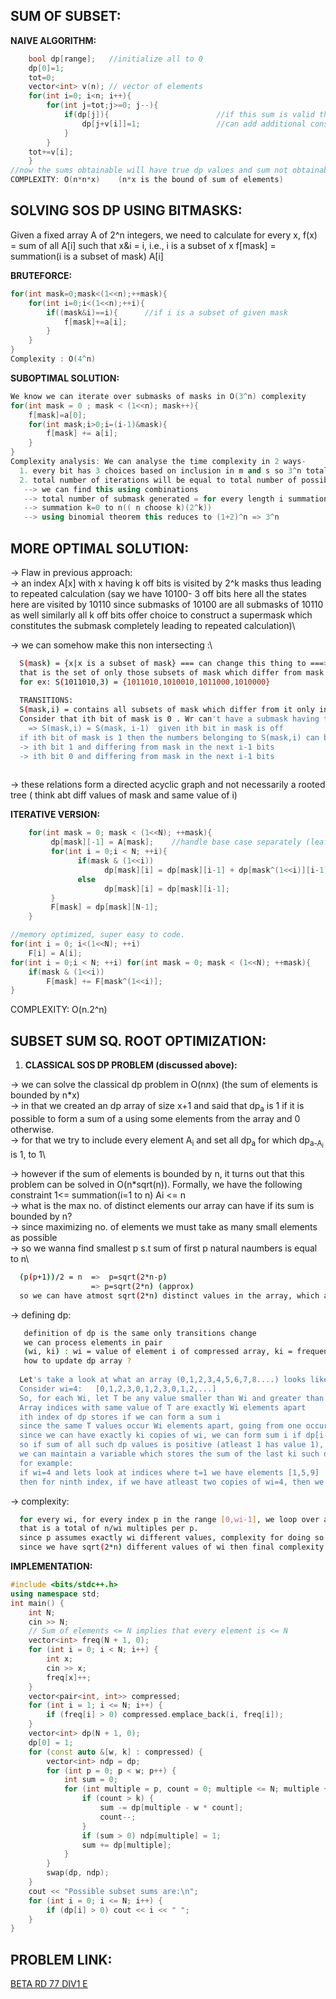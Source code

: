 **SUM OF SUBSET:**
--

**NAIVE ALGORITHM:**
```cpp
	bool dp[range];   //initialize all to 0
	dp[0]=1;
	tot=0;
	vector<int> v(n); // vector of elements
	for(int i=0; i<n; i++){
	    for(int j=tot;j>=0; j--){
	        if(dp[j]){                        //if this sum is valid the adding any other element to the sum is also valid
	            dp[j+v[i]]=1;                 //can add additional constraint here if j+v[i] exceeds array bounds
	        }
	    }
	tot+=v[i];
	}
//now the sums obtainable will have true dp values and sum not obtainable will have false dp values
COMPLEXITY: O(n*n*x)    (n*x is the bound of sum of elements)   
```

**SOLVING SOS DP USING BITMASKS:**
--

Given a fixed array A of 2^n integers, we need to calculate for every x, f(x) = sum of all A[i] such that x&i = i, i.e., i is a subset of x
   f[mask] = summation(i is a subset of mask) A[i] 
   
**BRUTEFORCE:**

```cpp
for(int mask=0;mask<(1<<n);++mask){
    for(int i=0;i<(1<<n);++i){
        if((mask&i)==i){      //if i is a subset of given mask
            f[mask]+=a[i];
        }
    }
}
Complexity : O(4^n)
```

**SUBOPTIMAL SOLUTION:**

```cpp
We know we can iterate over submasks of masks in O(3^n) complexity
for(int mask = 0 ; mask < (1<<n); mask++){
    f[mask]=a[0];
    for(int mask;i>0;i=(i-1)&mask){
        f[mask] += a[i];
    }
}
Complexity analysis: We can analyse the time complexity in 2 ways-
  1. every bit has 3 choices based on inclusion in m and s so 3^n total iterations
  2. total number of iterations will be equal to total number of possible submask generated 
   --> we can find this using combinations 
   --> total number of submask generated = for every length i summation( possible mask having i enabled bits * total submask of a mask having i enabled bits)
   --> summation k=0 to n(( n choose k)(2^k))
   --> using binomial theorem this reduces to (1+2)^n => 3^n
```

**MORE OPTIMAL SOLUTION:**
--

-> Flaw in previous approach:\
-> an index A[x] with x having k off bits is visited by 2^k masks thus leading to repeated calculation (say we have 10100- 3 off bits here all the states here are visited by 10110 since submasks of 10100 are all submasks of 10110 as well similarly all k off bits offer choice to construct a supermask which constitutes the submask completely leading to repeated calculation)\

-> we can somehow make this non intersecting :\
```sh
  S(mask) = {x|x is a subset of mask} === can change this thing to ===> S(mask,i) = {x|x is a subset of mask and mask xor x < 2^(i+1)} 
  that is the set of only those subsets of mask which differ from mask only in the first i bits (zero based)
  for ex: S(1011010,3) = {1011010,1010010,1011000,1010000}
  
  TRANSITIONS:
  S(mask,i) = contains all subsets of mask which differ from it only in the first i bits
  Consider that ith bit of mask is 0 . Wr can't have a submask having this bit as 1 so no subset can differ from mask in the ith bit 
    => S(mask,i) = S(mask, i-1)  given ith bit in mask is off
  if ith bit of mask is 1 then the numbers belonging to S(mask,i) can be divided into two non intersecting sets
  -> ith bit 1 and differing from mask in the next i-1 bits
  -> ith bit 0 and differing from mask in the next i-1 bits 
  
```



-> these relations form a directed acyclic graph and not necessarily a rooted tree ( think abt diff values of mask and same value of i)

**ITERATIVE VERSION:**

```cpp
    for(int mask = 0; mask < (1<<N); ++mask){
	     dp[mask][-1] = A[mask];	//handle base case separately (leaf states)
	     for(int i = 0;i < N; ++i){
		       if(mask & (1<<i))
			         dp[mask][i] = dp[mask][i-1] + dp[mask^(1<<i)][i-1];
		       else
			         dp[mask][i] = dp[mask][i-1];
	     }
	     F[mask] = dp[mask][N-1];
    }
```
```cpp
//memory optimized, super easy to code.
for(int i = 0; i<(1<<N); ++i)
	F[i] = A[i];
for(int i = 0;i < N; ++i) for(int mask = 0; mask < (1<<N); ++mask){
	if(mask & (1<<i))
		F[mask] += F[mask^(1<<i)];
}
```
COMPLEXITY: O(n.2^n)
  

**SUBSET SUM SQ. ROOT OPTIMIZATION:**
--

1. **CLASSICAL SOS DP PROBLEM (discussed above):**

-> we can solve the classical dp problem in O(n*n*x) (the sum of elements is bounded by n*x)\
-> in that we created an dp array of size x+1 and said that dp<sub>a</sub> is 1 if it is possible to form a sum of a using some elements from the array and 0 otherwise.\
-> for that we try to include every element A<sub>i</sub> and set all dp<sub>a</sub> for which dp<sub>a-A<sub>i</sub></sub> is 1, to 1\

-> however if the sum of elements is bounded by n, it turns out that this problem can be solved in O(n*sqrt(n)). Formally, we have the following constraint  1<= summation(i=1 to n) Ai <= n\
-> what is the max no. of distinct elements our array can have if its sum is bounded by n?\
-> since maximizing no. of elements we must take as many small elements as possible\
-> so we wanna find smallest p s.t sum of first p natural naumbers is equal to n\
```sh
  (p(p+1))/2 = n  =>  p=sqrt(2*n-p)
                  => p=sqrt(2*n) (approx)
  so we can have atmost sqrt(2*n) distinct values in the array, which allows to develop an O(n*sqrt(n)) algorithm
```
-> defining dp:
```sh
   definition of dp is the same only transitions change
   we can process elements in pair
   (wi, ki) : wi = value of element i of compressed array, ki = frequency of element i of compressed array
   how to update dp array ?
  
  Let's take a look at what an array (0,1,2,3,4,5,6,7,8....) looks like if the ith element is i%wi. 
  Consider wi=4:   [0,1,2,3,0,1,2,3,0,1,2,...]
  So, for each Wi, let T be any value smaller than Wi and greater than or equal to 0 (0<=T<=Wi-1)
  Array indices with same value of T are exactly Wi elements apart
  ith index of dp stores if we can form a sum i
  since the same T values occur Wi elements apart, going from one occurence of T to the next uses a single copy of Wi.
  since we can have exactly ki copies of wi, we can form sum i if dp[i-Wi*y] for some y(0<=y<=ki) is one.
  so if sum of all such dp values is positive (atleast 1 has value 1), then dpi is possible.
  we can maintain a variable which stores the sum of the last ki such dp values .
  for example: 
  if wi=4 and lets look at indices where t=1 we have elements [1,5,9]
  then for ninth index, if we have atleast two copies of wi=4, then we want atleast one of dp[5],dp[1] to be 1
```
-> complexity:
```sh
  for every wi, for every index p in the range [0,wi-1], we loop over all multiples of wi starting at p.
  that is a total of n/wi multiples per p. 
  since p assumes exactly wi different values, complexity for doing so is O(wi * (n/wi)). 
  since we have sqrt(2*n) different values of wi then final complexity of O(n*sqrt(n))
```

**IMPLEMENTATION:**

```cpp
#include <bits/stdc++.h>
using namespace std;
int main() {
    int N;
    cin >> N;
    // Sum of elements <= N implies that every element is <= N
    vector<int> freq(N + 1, 0);
    for (int i = 0; i < N; i++) {
        int x;
        cin >> x;
        freq[x]++;
    }
    vector<pair<int, int>> compressed;
    for (int i = 1; i <= N; i++) {
        if (freq[i] > 0) compressed.emplace_back(i, freq[i]);
    }
    vector<int> dp(N + 1, 0);
    dp[0] = 1;
    for (const auto &[w, k] : compressed) {
        vector<int> ndp = dp;
        for (int p = 0; p < w; p++) {
            int sum = 0;
            for (int multiple = p, count = 0; multiple <= N; multiple += w, count++) {
                if (count > k) {
                    sum -= dp[multiple - w * count];
                    count--;
                }
                if (sum > 0) ndp[multiple] = 1;
                sum += dp[multiple];
            }
        }
        swap(dp, ndp);
    }
    cout << "Possible subset sums are:\n";
    for (int i = 0; i <= N; i++) {
        if (dp[i] > 0) cout << i << " ";
    }
}
```
**PROBLEM LINK:**
--
[BETA RD 77 DIV1 E](https://codeforces.com/contest/95/problem/E)
